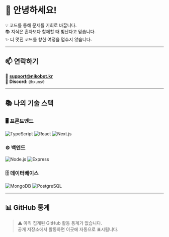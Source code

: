 # 👋 안녕하세요!

💡 코드를 통해 문제를 기회로 바꿉니다.  
📚 지식은 혼자보다 함께할 때 빛난다고 믿습니다.  
✨ 더 멋진 코드를 향한 여정을 멈추지 않습니다.  

---

## 📫 연락하기

📧 **support@nikobot.kr**  
💬 **Discord:** `@hxuns0`

---

## 📚 나의 기술 스택

### 🖥️ 프론트엔드
![TypeScript](https://img.shields.io/badge/TypeScript-3178C6?style=for-the-badge&logo=typescript&logoColor=white)
![React](https://img.shields.io/badge/React-61DAFB?style=for-the-badge&logo=react&logoColor=black)
![Next.js](https://img.shields.io/badge/Next.js-000000?style=for-the-badge&logo=nextdotjs&logoColor=white)

### ⚙️ 백엔드
![Node.js](https://img.shields.io/badge/Node.js-339933?style=for-the-badge&logo=nodedotjs&logoColor=white)
![Express](https://img.shields.io/badge/Express-000000?style=for-the-badge&logo=express&logoColor=white)

### 🗄️ 데이터베이스
![MongoDB](https://img.shields.io/badge/MongoDB-47A248?style=for-the-badge&logo=mongodb&logoColor=white)
![PostgreSQL](https://img.shields.io/badge/PostgreSQL-4169E1?style=for-the-badge&logo=postgresql&logoColor=white)

---

## 📊 GitHub 통계

> ⚠️ 아직 집계된 GitHub 활동 통계가 없습니다.  
> 공개 저장소에서 활동하면 이곳에 자동으로 표시됩니다.
